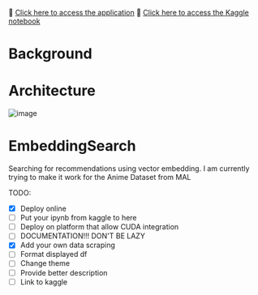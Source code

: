 🔎 [Click here to access the application](https://animesearch.streamlit.app/)
📒 [Click here to access the Kaggle notebook](#)

# Background

# Architecture
![image](https://github.com/user-attachments/assets/8cdabe41-72ef-40dc-b25b-3ed5f601f9f8)

# EmbeddingSearch
Searching for recommendations using vector embedding. I am currently trying to make it work for the Anime Dataset from MAL

TODO:
- [x] Deploy online
- [ ] Put your ipynb from kaggle to here
- [ ] Deploy on platform that allow CUDA integration
- [ ] DOCUMENTATION!!! DON'T BE LAZY
- [x] Add your own data scraping
- [ ] Format displayed df 
- [ ] Change theme
- [ ] Provide better description
- [ ] Link to kaggle

